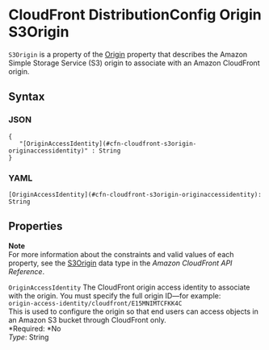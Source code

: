 # CloudFront DistributionConfig Origin S3Origin<a name="aws-properties-cloudfront-s3origin"></a>

`S3Origin` is a property of the [Origin](aws-properties-cloudfront-origin.md) property that describes the Amazon Simple Storage Service \(S3\) origin to associate with an Amazon CloudFront origin\.

## Syntax<a name="w3ab2c21c14d215b5"></a>

### JSON<a name="aws-properties-cloudfront-s3origin-syntax.json"></a>

```
{
   "[OriginAccessIdentity](#cfn-cloudfront-s3origin-originaccessidentity)" : String
}
```

### YAML<a name="aws-properties-cloudfront-s3origin-syntax.yaml"></a>

```
[OriginAccessIdentity](#cfn-cloudfront-s3origin-originaccessidentity): String
```

## Properties<a name="w3ab2c21c14d215b7"></a>

**Note**  
For more information about the constraints and valid values of each property, see the [S3Origin](http://docs.aws.amazon.com/cloudfront/latest/APIReference/API_S3Origin.html) data type in the *Amazon CloudFront API Reference*\.

`OriginAccessIdentity`  <a name="cfn-cloudfront-s3origin-originaccessidentity"></a>
The CloudFront origin access identity to associate with the origin\. You must specify the full origin ID—for example:  
`origin-access-identity/cloudfront/E15MNIMTCFKK4C`  
This is used to configure the origin so that end users can access objects in an Amazon S3 bucket through CloudFront only\.  
*Required: *No  
*Type*: String